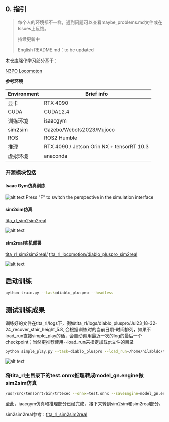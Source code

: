 ## 0. 指引

>每个人的环境都不一样，遇到问题可以查看maybe_problems.md文件或在Issues上反馈。
>
>持续更新中
>
>English README.md：to be updated

本仓库强化学习部分基于：

[N3PO Locomoton](https://github.com/zeonsunlightyu/LocomotionWithNP3O.git)


**参考环境**

| Environment        | Brief info   |
| --------   | ----- | 
| 显卡| RTX 4090 |
| CUDA | CUDA12.4 |
| 训练环境 | isaacgym |
| sim2sim| Gazebo/Webots2023/Mujoco |
| ROS | ROS2 Humble |
| 推理 | RTX 4090 / Jetson Orin NX + tensorRT 10.3|
| 虚拟环境 | anaconda |



### 开源模块包括 

#### Isaac Gym仿真训练  

![alt text](<pictures_videos/isaac_gym.gif>)
Press "F" to switch the perspective in the simulation interface
    
#### sim2sim仿真  
        
[tita_rl_sim2sim2real](https://github.com/LiuDingchuan/tita_rl_sim2sim2real)

![alt text](<pictures_videos/sim_gazebo.gif>)

#### sim2real实机部署

[tita_rl_sim2sim2real/](https://github.com/LiuDingchuan/tita_rl_sim2sim2real)
[tita_rl_locomotion/diablo_pluspro_sim2real](https://github.com/LiuDingchuan/tita_rl_locomotion)

![alt text](pictures_videos/sim2real.gif)

## 启动训练
```bash
python train.py --task=diablo_pluspro --headless
```

## 测试训练成果

训练好的文件在tita_rl/logs下，例如tita_rl/logs/diablo_pluspro/Jul23_18-32-24_recover_stair_height_5.8, 会根据训练时的当前日期-时间排列，如果不load_run直接simple_play的话，会自动调用最近一次的log的最后一个checkpoint；当然更推荐使用--load_run来指定加载pt文件的目录
```bash
python simple_play.py --task=diablo_pluspro --load_run=/home/hilabldc/tita_rl/logs/diablo_pluspro/Jul23_18-32-24_recover_stair_height_5.8 --checkpoint
```
![alt text](<pictures_videos/isaac_gym.gif>)
### 将tita_rl主目录下的test.onnx推理转成model_gn.engine做sim2sim仿真
```bash
/usr/src/tensorrt/bin/trtexec --onnx=test.onnx --saveEngine=model_gn.engine
```
至此，iaacgym仿真和推理部分已经完成，接下来转到sim2sim和sim2real部分。  

sim2sim2real参考：[tita_rl_sim2sim2real](https://github.com/LiuDingchuan/tita_rl_sim2sim2real)
